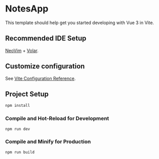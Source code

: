 # NotesApp

This template should help get you started developing with Vue 3 in Vite.

## Recommended IDE Setup

[NeoVim](https://neovim.io/) + [Volar](https://marketplace.visualstudio.com/items?itemName=Vue.volar).

## Customize configuration

See [Vite Configuration Reference](https://vitejs.dev/config/).

## Project Setup

```sh
npm install
```

### Compile and Hot-Reload for Development

```sh
npm run dev
```

### Compile and Minify for Production

```sh
npm run build
```
